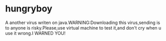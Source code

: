 # hungryboy
A another virus writen on java.WARNING:Downloading this virus,sending is to anyone is risky.Please,use virtual machine to test it,and don't cry when u use it wrong.I WARNED YOU!

